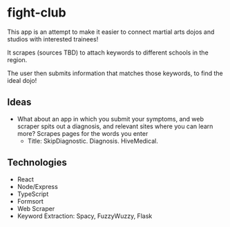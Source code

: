 # fight-club

This app is an attempt to make it easier to connect martial arts dojos and studios with interested trainees!

It scrapes (sources TBD) to attach keywords to different schools in the region.

The user then submits information that matches those keywords, to find the ideal dojo!

## Ideas

- What about an app in which you submit your symptoms, and web scraper spits out a diagnosis, and relevant sites where you can learn more? Scrapes pages for the words you enter
  - Title: SkipDiagnostic. Diagnosis. HiveMedical.

## Technologies

- React
- Node/Express
- TypeScript
- Formsort
- Web Scraper
- Keyword Extraction: Spacy, FuzzyWuzzy, Flask
